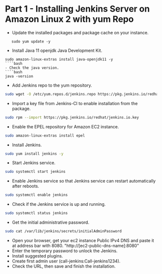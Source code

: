 # Part 1 - Installing Jenkins Server on Amazon Linux 2 with yum Repo
- Update the installed packages and package cache on your instance.
````
   sudo yum update -y
````
- Install Java 11 openjdk Java Development Kit.
````
sudo amazon-linux-extras install java-openjdk11 -y
````bash
- Check the java version.
````bash
java -version
````
- Add Jenkins repo to the yum repository.
````bash
sudo wget -O /etc/yum.repos.d/jenkins.repo https://pkg.jenkins.io/redhat/jenkins.repo
````
- Import a key file from Jenkins-CI to enable installation from the package.
````bash
sudo rpm --import https://pkg.jenkins.io/redhat/jenkins.io.key
````
- Enable the EPEL repository for Amazon EC2 instance.
````bash
sudo amazon-linux-extras install epel
````
- Install Jenkins.
````bash
sudo yum install jenkins -y
````
- Start Jenkins service.
````bash
sudo systemctl start jenkins
````
- Enable Jenkins service so that Jenkins service can restart automatically after reboots.
````bash
sudo systemctl enable jenkins
````
- Check if the Jenkins service is up and running.
````bash
sudo systemctl status jenkins
````
- Get the initial administrative password.
````bash
sudo cat /var/lib/jenkins/secrets/initialAdminPassword
````
- Open your browser, get your ec2 instance Public IPv4 DNS and paste it at address bar with 8080. "http://[ec2-public-dns-name]:8080"
- Enter the temporary password to unlock the Jenkins.
- Install suggested plugins.
- Create first admin user (call-jenkins:Call-jenkins1234).
- Check the URL, then save and finish the installation.
